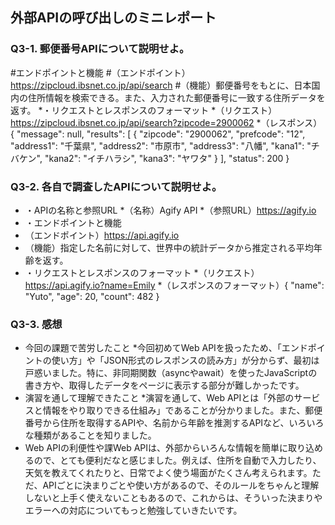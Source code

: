 ## 外部APIの呼び出しのミニレポート
### Q3-1. 郵便番号APIについて説明せよ。
#エンドポイントと機能
#（エンドポイント）https://zipcloud.ibsnet.co.jp/api/search
#（機能）郵便番号をもとに、日本国内の住所情報を検索できる。また、入力された郵便番号に一致する住所データを返す。
*・リクエストとレスポンスのフォーマット
*（リクエスト）https://zipcloud.ibsnet.co.jp/api/search?zipcode=2900062
*（レスポンス）{
  "message": null,
  "results": [
    {
      "zipcode": "2900062",
      "prefcode": "12",
      "address1": "千葉県",
      "address2": "市原市",
      "address3": "八幡",
      "kana1": "チバケン",
      "kana2": "イチハラシ",
      "kana3": "ヤワタ"
    }
  ],
  "status": 200
}

### Q3-2. 各自で調査したAPIについて説明せよ。
* ・APIの名称と参照URL
*（名称）Agify API
*（参照URL）https://agify.io
* ・エンドポイントと機能
* （エンドポイント）https://api.agify.io
* （機能）指定した名前に対して、世界中の統計データから推定される平均年齢を返す。
* ・リクエストとレスポンスのフォーマット
*（リクエスト）https://api.agify.io?name=Emily
*（レスポンスのフォーマット）{
  "name": "Yuto",
  "age": 20,
  "count": 482
}


### Q3-3. 感想
* 今回の課題で苦労したこと
*今回初めてWeb APIを扱ったため、「エンドポイントの使い方」や「JSON形式のレスポンスの読み方」が分からず、最初は戸惑いました。特に、非同期関数（asyncやawait）を使ったJavaScriptの書き方や、取得したデータをページに表示する部分が難しかったです。
* 演習を通して理解できたこと
*演習を通して、Web APIとは「外部のサービスと情報をやり取りできる仕組み」であることが分かりました。また、郵便番号から住所を取得するAPIや、名前から年齢を推測するAPIなど、いろいろな種類があることを知りました。
* Web APIの利便性や課Web APIは、外部からいろんな情報を簡単に取り込めるので、とても便利だなと感じました。例えば、住所を自動で入力したり、天気を教えてくれたりと、日常でよく使う場面がたくさん考えられます。ただ、APIごとに決まりごとや使い方があるので、そのルールをちゃんと理解しないと上手く使えないこともあるので、これからは、そういった決まりやエラーへの対応についてもっと勉強していきたいです。
